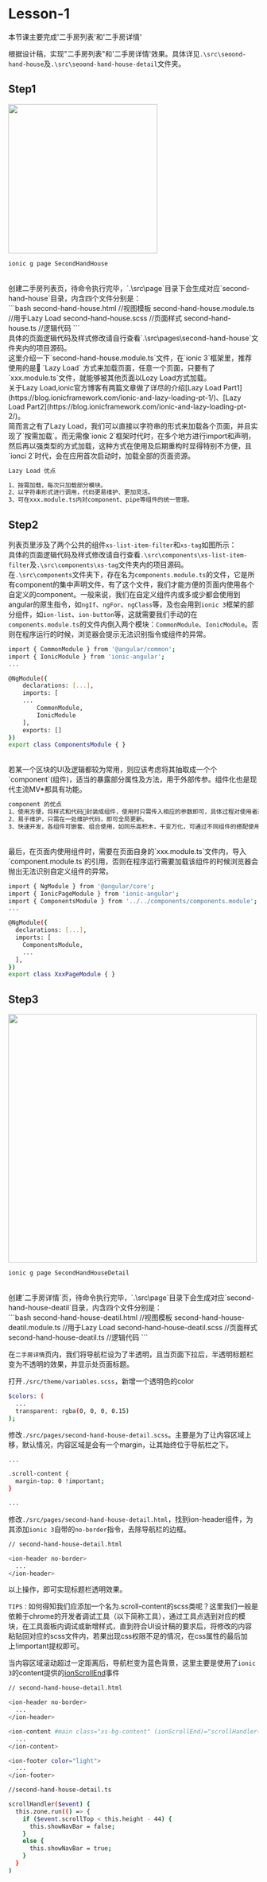 # Lesson-1
本节课主要完成'二手房列表'和'二手房详情'

根据设计稿，实现"二手房列表"和'二手房详情'效果。具体详见`.\src\seoond-hand-house`及`.\src\seoond-hand-house-detail`文件夹。
<br>

## Step1
<img width="300px" src="https://github.com/Coder7777/ionic-lesson/blob/lesson-2/UI/second-hand-house-list.png" style="max-width:100%">

```bash
ionic g page SecondHandHouse
```
<br>
创建二手房列表页，待命令执行完毕，`.\src\page`目录下会生成对应`second-hand-house`目录，内含四个文件分别是：
<br>
```bash
second-hand-house.html //视图模板
second-hand-house.module.ts //用于Lazy Load
second-hand-house.scss //页面样式
second-hand-house.ts  //逻辑代码
```
<br>
具体的页面逻辑代码及样式修改请自行查看`.\src\pages\second-hand-house`文件夹内的项目源码。
<br>
这里介绍一下`second-hand-house.module.ts`文件，在`ionic 3`框架里，推荐使用的是 `Lazy Load` 方式来加载页面，任意一个页面，只要有了`xxx.module.ts`文件，就能够被其他页面以Lozy Load方式加载。
<br>
关于Lazy Load,ionic官方博客有两篇文章做了详尽的介绍[Lazy Load Part1](https://blog.ionicframework.com/ionic-and-lazy-loading-pt-1/)、[Lazy Load Part2](https://blog.ionicframework.com/ionic-and-lazy-loading-pt-2/)。
<br>
简而言之有了Lazy Load，我们可以直接以字符串的形式来加载各个页面，并且实现了`按需加载`。而无需像`ionic 2`框架时代时，在多个地方进行import和声明，然后再以强类型的方式加载，这种方式在使用及后期重构时显得特别不方便，且`ionci 2`时代，会在应用首次启动时，加载全部的页面资源。

```bash
Lazy Load 优点

1、按需加载，每次只加载部分模块。
2、以字符串形式进行调用，代码更易维护、更加灵活。
3、可在xxx.module.ts内对component、pipe等组件的统一管理。
```

## Step2
列表页里涉及了两个公共的组件`xs-list-item-filter`和`xs-tag`如图所示：
<br>
具体的页面逻辑代码及样式修改请自行查看`.\src\components\xs-list-item-filter`及`.\src\components\xs-tag`文件夹内的项目源码。
<br>
在`.\src\components`文件夹下，存在名为`components.module.ts`的文件，它是所有component的集中声明文件，有了这个文件，我们才能方便的页面内使用各个自定义的component。一般来说，我们在自定义组件内或多或少都会使用到angular的原生指令，如`ngIf`、`ngFor`、`ngClass`等，及也会用到`ionic 3`框架的部分组件，如`ion-list`、`ion-button`等，这就需要我们手动的在`components.module.ts`的文件内倒入两个模块：`CommonModule`、`IonicModule`。否则在程序运行的时候，浏览器会提示无法识别指令或组件的异常。
<br>

```bash
import { CommonModule } from '@angular/common';
import { IonicModule } from 'ionic-angular';
...

@NgModule({
	declarations: [...],
	imports: [
    ...
		CommonModule,
		IonicModule
	],
	exports: []
})
export class ComponentsModule { }
```
<br>
若某一个区块的UI及逻辑都较为常用，则应该考虑将其抽取成一个个`component`(组件)，适当的暴露部分属性及方法，用于外部传参。组件化也是现代主流MV*都具有功能。

```bash
component 的优点
1、使用方便，将样式和代码封装成组件，使用时只需传入相应的参数即可，具体过程对使用者透明。
2、易于维护，只需在一处维护代码，即可全局更新。
3、快速开发，各组件可嵌套、组合使用，如同乐高积木，千变万化，可通过不同组件的搭配使用应对不同的业务场景。
```
<br>
最后，在页面内使用组件时，需要在页面自身的`xxx.module.ts`文件内，导入`component.module.ts`的引用，否则在程序运行需要加载该组件的时候浏览器会抛出无法识别自定义组件的异常。

```bash
import { NgModule } from '@angular/core';
import { IonicPageModule } from 'ionic-angular';
import { ComponentsModule } from '../../components/components.module';
...

@NgModule({
  declarations: [...],
  imports: [
    ComponentsModule,
    ...
  ],
})
export class XxxPageModule { }
```

## Step3
<img width="500px" src="https://github.com/Coder7777/ionic-lesson/blob/lesson-2/UI/second-hand-house-list.png" style="max-width:100%">

```bash
ionic g page SecondHandHouseDetail
```

<br>
创建`二手房详情`页，待命令执行完毕，`.\src\page`目录下会生成对应`second-hand-house-deatil`目录，内含四个文件分别是：
<br>
```bash
second-hand-house-deatil.html //视图模板
second-hand-house-deatil.module.ts //用于Lazy Load
second-hand-house-deatil.scss //页面样式
second-hand-house-deatil.ts  //逻辑代码
```

在`二手房详情`页内，我们将导航栏设为了半透明，且当页面下拉后，半透明标题栏变为不透明的效果，并显示处页面标题。

打开`./src/theme/variables.scss`，新增一个透明色的color
```bash
$colors: (
  ...
  transparent: rgba(0, 0, 0, 0.15)
);
```

修改`./src/pages/second-hand-house-detail.scss`。主要是为了让内容区域上移，默认情况，内容区域是会有一个margin，让其始终位于导航栏之下。
```bash
...

.scroll-content {
  margin-top: 0 !important;
}

...
```

修改`./src/pages/second-hand-house-detail.html`，找到ion-header组件，为其添加`ionic 3`自带的`no-border`指令，去除导航栏的边框。
```bash
// second-hand-house-detail.html

<ion-header no-border>
  ...
</ion-header>
```

以上操作，即可实现标题栏透明效果。
<br>

`TIPS：`如何得知我们应添加一个名为.scroll-content的scss类呢？这里我们一般是依赖于chrome的开发者调试工具（以下简称工具），通过工具点选到对应的模块，在工具面板内调试或新增样式，直到符合UI设计稿的要求后，将修改的内容粘贴回对应的scss文件内，若果出现css权限不足的情况，在css属性的最后加上!important提权即可。

当内容区域滚动超过一定距离后，导航栏变为蓝色背景，这里主要是使用了`ionic 3`的content提供的[ionScrollEnd](https://ionicframework.com/docs/api/components/content/Content/)事件

```bash
// second-hand-house-detail.html

<ion-header no-border>
  ...
</ion-header>

<ion-content #main class="xs-bg-content" (ionScrollEnd)="scrollHandler($event)">
  ...
</ion-content>

<ion-footer color="light">
  ...
</ion-footer>
```

```bash
//second-hand-house-detail.ts

scrollHandler($event) {
  this.zone.run(() => {
    if ($event.scrollTop < this.height - 44) {
      this.showNavBar = false;
    }
    else {
      this.showNavBar = true;
    }
  }
)
```
